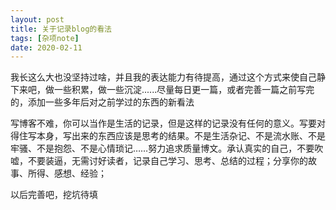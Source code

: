 ```yaml
---
layout: post
title: 关于记录blog的看法
tags: [杂项note]
date: 2020-02-11
---
```



我长这么大也没坚持过啥，并且我的表达能力有待提高，通过这个方式来使自己静下来吧，做一些积累，做一些沉淀......尽量每日更一篇，或者完善一篇之前写完的，添加一些多年后对之前学过的东西的新看法

写博客不难，你可以当作是生活的记录，但是这样的记录没有任何的意义。写要对得住写本身，写出来的东西应该是思考的结果。不是生活杂记、不是流水账、不是牢骚、不是抱怨、不是心情琐记……努力追求质量博文。承认真实的自己，不要吹嘘，不要装逼，无需讨好读者，记录自己学习、思考、总结的过程；分享你的故事、所得、感想、经验；  

以后完善吧，挖坑待填
